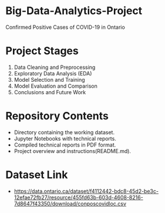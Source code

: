 # Big-Data-Analytics-Project
Confirmed Positive Cases of COVID-19 in Ontario

# Project Stages
1. Data Cleaning and Preprocessing
2. Exploratory Data Analysis (EDA)
3. Model Selection and Training
4. Model Evaluation and Comparison
5. Conclusions and Future Work

# Repository Contents
- Directory containing the working dataset.
- Jupyter Notebooks with technical reports.
- Compiled technical reports in PDF format.
- Project overview and instructions(README.md).

# Dataset Link
- https://data.ontario.ca/dataset/f4112442-bdc8-45d2-be3c-12efae72fb27/resource/455fd63b-603d-4608-8216-7d8647f43350/download/conposcovidloc.csv
